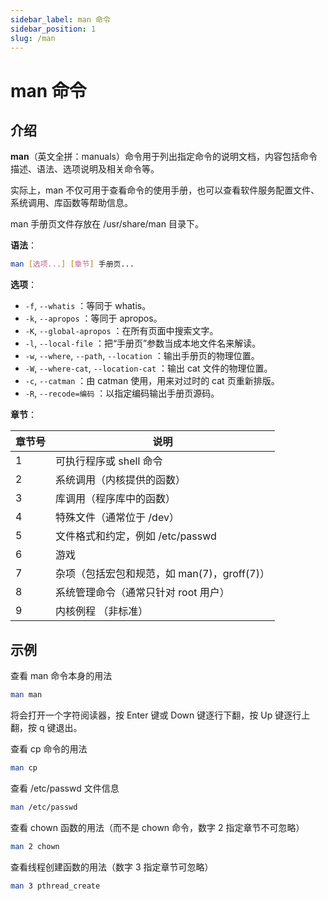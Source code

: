```yaml
---
sidebar_label: man 命令
sidebar_position: 1
slug: /man
---
```


# man 命令



## 介绍

**man**（英文全拼：manuals）命令用于列出指定命令的说明文档，内容包括命令描述、语法、选项说明及相关命令等。

实际上，man 不仅可用于查看命令的使用手册，也可以查看软件服务配置文件、系统调用、库函数等帮助信息。

man 手册页文件存放在 /usr/share/man 目录下。

**语法**：

```bash
man [选项...] [章节] 手册页...
```

**选项**：

- `-f`, `--whatis` ：等同于 whatis。
- `-k`, `--apropos` ：等同于 apropos。
- `-K`, `--global-apropos` ：在所有页面中搜索文字。
- `-l`, `--local-file` ：把“手册页”参数当成本地文件名来解读。
- `-w`, `--where`, `--path`, `--location` ：输出手册页的物理位置。
- `-W`, `--where-cat`, `--location-cat` ：输出 cat 文件的物理位置。
- `-c`, `--catman` ：由 catman 使用，用来对过时的 cat 页重新排版。
- `-R`, `--recode=编码` ：以指定编码输出手册页源码。

**章节**：

| 章节号 | 说明                                        |
| ------ | ------------------------------------------- |
| 1      | 可执行程序或 shell 命令                     |
| 2      | 系统调用（内核提供的函数）                  |
| 3      | 库调用（程序库中的函数）                    |
| 4      | 特殊文件（通常位于 /dev）                   |
| 5      | 文件格式和约定，例如 /etc/passwd            |
| 6      | 游戏                                        |
| 7      | 杂项（包括宏包和规范，如 man(7)，groff(7)） |
| 8      | 系统管理命令（通常只针对 root 用户）        |
| 9      | 内核例程 （非标准）                         |



## 示例

查看 man 命令本身的用法

```bash
man man
```

将会打开一个字符阅读器，按 Enter 键或 Down 键逐行下翻，按 Up 键逐行上翻，按 q 键退出。

查看 cp 命令的用法

```bash
man cp
```

查看 /etc/passwd 文件信息

```bash
man /etc/passwd
```

查看 chown 函数的用法（而不是 chown 命令，数字 2 指定章节不可忽略）

```bash
man 2 chown
```

查看线程创建函数的用法（数字 3 指定章节可忽略）

```bash
man 3 pthread_create
```

